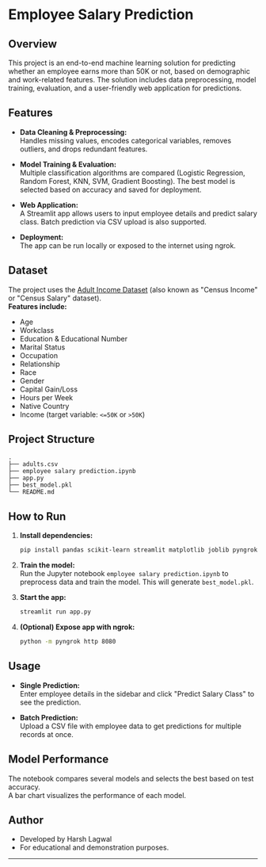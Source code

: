 # Employee Salary Prediction

## Overview

This project is an end-to-end machine learning solution for predicting whether an employee earns more than 50K or not, based on demographic and work-related features. The solution includes data preprocessing, model training, evaluation, and a user-friendly web application for predictions.

## Features

- **Data Cleaning & Preprocessing:**  
  Handles missing values, encodes categorical variables, removes outliers, and drops redundant features.

- **Model Training & Evaluation:**  
  Multiple classification algorithms are compared (Logistic Regression, Random Forest, KNN, SVM, Gradient Boosting). The best model is selected based on accuracy and saved for deployment.

- **Web Application:**  
  A Streamlit app allows users to input employee details and predict salary class. Batch prediction via CSV upload is also supported.

- **Deployment:**  
  The app can be run locally or exposed to the internet using ngrok.

## Dataset

The project uses the [Adult Income Dataset](https://www.kaggle.com/datasets/sohaibanwaar1203/adultscsv) (also known as "Census Income" or "Census Salary" dataset).  
**Features include:**  
- Age  
- Workclass  
- Education & Educational Number  
- Marital Status  
- Occupation  
- Relationship  
- Race  
- Gender  
- Capital Gain/Loss  
- Hours per Week  
- Native Country  
- Income (target variable: `<=50K` or `>50K`)

## Project Structure

```
.
├── adults.csv
├── employee salary prediction.ipynb
├── app.py
├── best_model.pkl
└── README.md
```

## How to Run

1. **Install dependencies:**
    ```bash
    pip install pandas scikit-learn streamlit matplotlib joblib pyngrok
    ```

2. **Train the model:**  
   Run the Jupyter notebook `employee salary prediction.ipynb` to preprocess data and train the model. This will generate `best_model.pkl`.

3. **Start the app:**
    ```bash
    streamlit run app.py
    ```

4. **(Optional) Expose app with ngrok:**
    ```bash
    python -m pyngrok http 8080
    ```

## Usage

- **Single Prediction:**  
  Enter employee details in the sidebar and click "Predict Salary Class" to see the prediction.

- **Batch Prediction:**  
  Upload a CSV file with employee data to get predictions for multiple records at once.

## Model Performance

The notebook compares several models and selects the best based on test accuracy.  
A bar chart visualizes the performance of each model.

## Author

- Developed by Harsh Lagwal
- For educational and demonstration purposes.

---
